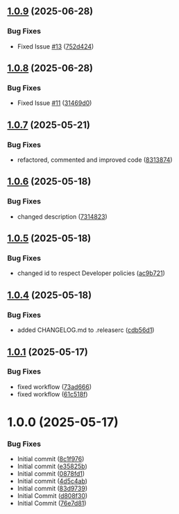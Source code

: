 ## [1.0.9](https://github.com/LucEast/obsidian-current-view/compare/1.0.8...1.0.9) (2025-06-28)


### Bug Fixes

* Fixed Issue [#13](https://github.com/LucEast/obsidian-current-view/issues/13) ([752d424](https://github.com/LucEast/obsidian-current-view/commit/752d42463a1d72d90525af6e9e48f5599c59529a))

## [1.0.8](https://github.com/LucEast/obsidian-current-view/compare/1.0.7...1.0.8) (2025-06-28)


### Bug Fixes

* Fixed Issue [#11](https://github.com/LucEast/obsidian-current-view/issues/11) ([31469d0](https://github.com/LucEast/obsidian-current-view/commit/31469d0ca7af68203ef0caa61ea1ca1a04793cc7))

## [1.0.7](https://github.com/LucEast/obsidian-current-view/compare/1.0.6...1.0.7) (2025-05-21)


### Bug Fixes

* refactored, commented and improved code ([8313874](https://github.com/LucEast/obsidian-current-view/commit/8313874268da105d66e8d199cb9249ab490166d4))

## [1.0.6](https://github.com/LucEast/obsidian-current-view/compare/1.0.5...1.0.6) (2025-05-18)


### Bug Fixes

* changed description ([7314823](https://github.com/LucEast/obsidian-current-view/commit/731482394aa9af599e486d9daedf5bb16940e56c))

## [1.0.5](https://github.com/LucEast/obsidian-current-view/compare/1.0.4...1.0.5) (2025-05-18)


### Bug Fixes

* changed id to respect Developer policies ([ac9b721](https://github.com/LucEast/obsidian-current-view/commit/ac9b721db97b111eca5717e429a204bbb691b753))

## [1.0.4](https://github.com/LucEast/obsidian-current-view/compare/1.0.3...1.0.4) (2025-05-18)


### Bug Fixes

* added CHANGELOG.md to .releaserc ([cdb56d1](https://github.com/LucEast/obsidian-current-view/commit/cdb56d12d340cf5ad6b7af7ced551e820671a2f5))

## [1.0.1](https://github.com/LucEast/obsidian-current-view/compare/1.0.0...1.0.1) (2025-05-17)


### Bug Fixes

* fixed workflow ([73ad666](https://github.com/LucEast/obsidian-current-view/commit/73ad666fedf55fb647a53ec42bce8d879df571ff))
* fixed workflow ([61c518f](https://github.com/LucEast/obsidian-current-view/commit/61c518f057cbf615a126d65b6670623fb34e9f6a))

# 1.0.0 (2025-05-17)


### Bug Fixes

* Initial commit ([8c1f976](https://github.com/LucEast/obsidian-current-view/commit/8c1f976523cdfef2fbfe608239f4601238b62bd3))
* Initial commit ([e35825b](https://github.com/LucEast/obsidian-current-view/commit/e35825b83fd02ea9cd059dd17288fc755d4ba50b))
* Initial commit ([0878fd1](https://github.com/LucEast/obsidian-current-view/commit/0878fd12704381c8e98e8bbffde10ed0a5b61362))
* Initial commit ([4d5c4ab](https://github.com/LucEast/obsidian-current-view/commit/4d5c4ab38f01adc0bdedb28ff0a3d32787490764))
* Initial commit ([83d9739](https://github.com/LucEast/obsidian-current-view/commit/83d97390d6d92b6c15eee3688b2f687fba1197c4))
* Initial Commit ([d808f30](https://github.com/LucEast/obsidian-current-view/commit/d808f30316651b03bd36e82d0fa8d09d69204d42))
* Initial Commit ([76e7d81](https://github.com/LucEast/obsidian-current-view/commit/76e7d812d082c0dd623149ebeb1c3d4072b3e30c))
